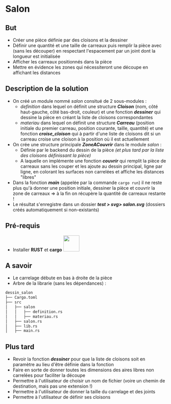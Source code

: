 # Salon


## But  
* Créer une pièce définie par des cloisons et la dessiner
* Définir une quantité et une taille de carreaux puis remplir la pièce avec (sans les découper) en respectant l'espacement par un joint dont la longueur est initialisée
* Afficher les carreaux positionnés dans la pièce
* Mettre en évidence les zones qui nécessiteront une découpe en affichant les distances


## Description de la solution
* On créé un module nommé *salon* consitué de 2 sous-modules :
  - *definition* dans lequel on définit une structure ***Cloison*** (nom, côté haut-gauche, côté bas-droit, couleur) et une fonction ***dessiner*** qui dessine la pièce en créant la liste de cloisons correspondantes
  - *materiau* dans lequel on définit une structure ***Carreau*** (position initiale du premier carreau, position courante, taille, quantité) et une fonction ***croise_cloison*** qui à partir d'une liste de cloisons dit si un carreau croise une cloison à la position où il est actuellement
* On crée une structure principale ***ZoneACouvrir*** dans le module *salon* :
  - Définie par le backend du dessin de la pièce *(et plus tard par la liste des cloisons définissant la pièce)*
  - A laquelle on implémente une fonction ***couvrir*** qui remplit la pièce de carreaux sans les couper et les ajoute au dessin principal, ligne par ligne, en colorant les surfaces non carrelées et affiche les distances "libres"
* Dans la fonction ***main*** (appelée par la commande `cargo run`) il ne reste plus qu'à donner une position initiale, dessiner la pièce et couvrir la zone de carreaux => à la fin on récupère la quantité de carreaux restante !
* Le résultat s'enregistre dans un dossier ***test > svg> salon.svg*** (dossiers créés automatiquement si non-existants)

## Pré-requis
* Installer **RUST** et **cargo** <img src="https://w7.pngwing.com/pngs/114/914/png-transparent-rust-programming-language-logo-machine-learning-haskell-crab-animals-cartoon-crab.png" width="50">

## A savoir
* Le carrelage débute en bas à droite de la pièce
* Arbre de la librarie (sans les dépendances) :
```bash
dessin_salon 
├── Cargo.toml
├── src
│   ├── salon
│   │   ├── definition.rs
│   │   ├── materiau.rs
│   ├── salon.rs
│   ├── lib.rs
│   ├── main.rs
```

## Plus tard
* Revoir la fonction ***dessiner*** pour que la liste de cloisons soit en paramètre au lieu d'être définie dans la fonction
* Faire en sorte de donner toutes les dimensions des aires libres non carrelées pour faciliter la découpe
* Permettre à l'utilisateur de choisir un nom de fichier (voire un chemin de destination, mais pas une extension !)
* Permettre à l'utilisateur de donner la taille du carrelage et des joints
* Permettre à l'utilisateur de définir ses cloisons
